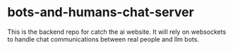 # bots-and-humans-chat-server
This is the backend repo for catch the ai website. It will rely on websockets to handle chat communications between real people and llm bots. 
